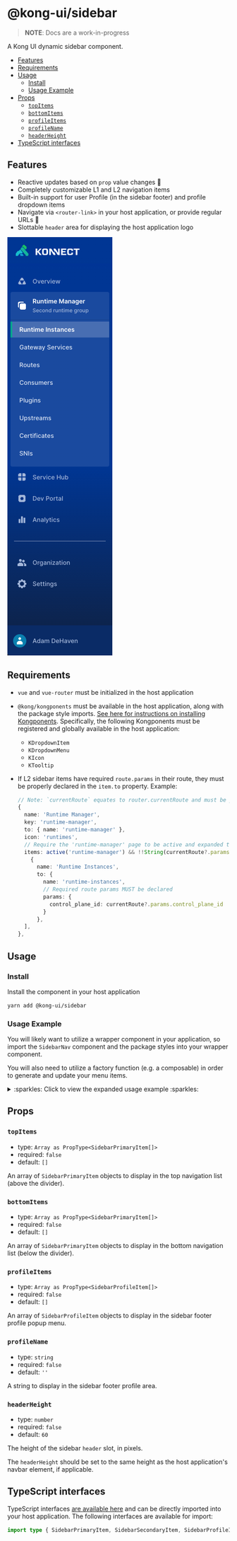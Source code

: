 # @kong-ui/sidebar

> **NOTE**: Docs are a work-in-progress

A Kong UI dynamic sidebar component.

- [Features](#features)
- [Requirements](#requirements)
- [Usage](#usage)
  - [Install](#install)
  - [Usage Example](#usage-example)
- [Props](#props)
  - [`topItems`](#topitems)
  - [`bottomItems`](#bottomitems)
  - [`profileItems`](#profileitems)
  - [`profileName`](#profilename)
  - [`headerHeight`](#headerheight)
- [TypeScript interfaces](#typescript-interfaces)

## Features

- Reactive updates based on `prop` value changes :rocket:
- Completely customizable L1 and L2 navigation items
- Built-in support for user Profile (in the sidebar footer) and profile dropdown items
- Navigate via `<router-link>` in your host application, or provide regular URLs :link:
- Slottable `header` area for displaying the host application logo

![sidebar component example from Konnect](./docs/sidebar.png)

## Requirements

- `vue` and `vue-router` must be initialized in the host application
- `@kong/kongponents` must be available in the host application, along with the package style imports. [See here for instructions on installing Kongponents](https://kongponents.konghq.com/#globally-install-all-kongponents). Specifically, the following Kongponents must be registered and globally available in the host application:
  - `KDropdownItem`
  - `KDropdownMenu`
  - `KIcon`
  - `KTooltip`
- If L2 sidebar items have required `route.params` in their route, they must be properly declared in the `item.to` property. Example:

    ```ts
    // Note: `currentRoute` equates to router.currentRoute and must be passed in to the consuming app's route generator
    {
      name: 'Runtime Manager',
      key: 'runtime-manager',
      to: { name: 'runtime-manager' },
      icon: 'runtimes',
      // Require the 'runtime-manager' page to be active and expanded to render the L2 items
      items: active('runtime-manager') && !!String(currentRoute?.params.control_plane_id || '') && [
        {
          name: 'Runtime Instances',
          to: {
            name: 'runtime-instances',
            // Required route params MUST be declared
            params: {
              control_plane_id: currentRoute?.params.control_plane_id
            }
          },
      ],
    },
    ```

## Usage

### Install

Install the component in your host application

```sh
yarn add @kong-ui/sidebar
```

### Usage Example

You will likely want to utilize a wrapper component in your application, so import the `SidebarNav` component and the package styles into your wrapper component.

You will also need to utilize a factory function (e.g. a composable) in order to generate and update your menu items.

<details>

<summary>:sparkles: Click to view the expanded usage example :sparkles:</summary>

#### `SidebarWrapper.vue`

```html
<template>
  <SidebarNav
    :header-height="60"
    :top-items="topItems"
    :bottom-items="bottomItems"
    :profile-items="profileItems"
    profile-name="Marty McFly"
    @click="activateSidebarItem"
  >
    <template #header>
      <div class="d-flex w-100 align-items-center">
        <router-link
            class="d-flex align-items-center w-100"
            :to="{ name: 'home' }"
          >
          This is my logo
        </router-link>
      </div>
    </template>
  </SidebarNav>
</template>

<script setup lang="ts">
import { watch, onBeforeMount } from 'vue'
// SidebarNav Component and types
import { SidebarNav, SidebarPrimaryItem, SidebarSecondaryItem, SidebarProfileItem } from '@kong-ui/sidebar'
import { RouteRecordRedirectOption, useRoute, useRouter } from 'vue-router'
import useSidebar from '../composables/useSidebar'
// Sidebar component styles
import '@kong-ui/sidebar/dist/style.css'

const { updateMenu, topItems, bottomItems, profileItems } = composables.useSidebar()
const router = useRouter()
const route = useRoute()

// Update the sidebar menu when the route.path changes
watch(
  () => route.path,
  (newPath, oldPath) => {
    // If the path didn't change, there's no need to refresh the nav
    if (newPath !== oldPath) {
      // Important: Update up the menu to properly render the sidebar items on route change
      updateMenu(route)
    }
  },
)

const activateSidebarItem = (item: SidebarPrimaryItem | SidebarSecondaryItem | SidebarProfileItem) => {
  if (typeof item?.to === 'object') {
    try {
      // Try to resolve the route based on the `item.to` property.
      // If unsuccessful, the catch will fire and we will fallback to allowing the `route.path` watcher handle the update
      const clickedRoute = router.resolve(item.to)

      // Get the full clickedRoute route config (to check its `redirect` property)
      const redirect: RouteRecordRedirectOption | undefined = router.getRoutes().find(route => route.name === clickedRoute.name)?.redirect

      let shouldUpdateMenu = true

      if (typeof redirect === 'object') {
        // If `redirect` is an object and the clickedRoute.name is the same as the redirect.name, return false to prevent updating the menu
        shouldUpdateMenu = (redirect as Record<string, any>).name && (redirect as Record<string, any>).name !== router.currentRoute.value.name
      } else if (typeof redirect === 'string') {
        // If `redirect` is a string and the clickedRoute.name is the same as the redirect (string, which is likely the route name), return false to prevent updating the menu
        shouldUpdateMenu = redirect !== router.currentRoute.value.name
      }

      // If a redirect property exists
      if (shouldUpdateMenu) {
        // Pass true here to allow for the route change to still be evaluated
        updateMenu(clickedRoute)
      }
    } catch (err) {
      // do nothing, fallback to the `route.path` watcher to update the menu
    }
  }
}

onBeforeMount(() => {
  updateMenu(route)
})
</script>
```

#### `useSidebar.ts`

```ts
import { ref } from 'vue'
import { SidebarPrimaryItem, SidebarProfileItem } from '@kong-ui/sidebar'
import { RouteLocationNormalizedLoaded } from 'vue-router'

export const useSidebar = () => {
  const topItems = ref<SidebarPrimaryItem[]>([])
  const bottomItems = ref<SidebarPrimaryItem[]>([])
  const profileItems = ref<SidebarProfileItem[]>([])

  const updateMenu = (currentRoute?: RouteLocationNormalizedLoaded) => {
    // Determine if the sidebar item is active if any matched route.name evaluates to the `routeName` string passed
    const active = (routeName: string): boolean => !!currentRoute?.matched.some(({ name }) => name === routeName)

    topItems.value = [
      {
        name: 'Organizations',
        key: 'organizations',
        to: { name: 'organizations' },
        active: active('root-organizations'), // L1 active() name must point to the root parent
        icon: 'organizations',
      },
      {
        name: 'Users',
        key: 'users',
        to: { name: 'users' },
        active: active('root-users'), // L1 active() name must point to the root parent
        icon: 'profile',
      },
      {
        name: 'Control Planes',
        key: 'control-planes',
        to: { name: 'control-planes' },
        active: active('root-control-planes'), // L1 active() name must point to the root parent
        icon: 'workspaces',
      },
    ]

    // In the future, update the bottomItems and profileItems here as needed
  }

  return {
    updateMenu,
    topItems,
    bottomItems,
    profileItems,
  }
}
```

</details>

## Props

### `topItems`

- type: `Array as PropType<SidebarPrimaryItem[]>`
- required: `false`
- default: `[]`

An array of `SidebarPrimaryItem` objects to display in the top navigation list (above the divider).

### `bottomItems`

- type: `Array as PropType<SidebarPrimaryItem[]>`
- required: `false`
- default: `[]`

An array of `SidebarPrimaryItem` objects to display in the bottom navigation list (below the divider).

### `profileItems`

- type: `Array as PropType<SidebarProfileItem[]>`
- required: `false`
- default: `[]`

An array of `SidebarProfileItem` objects to display in the sidebar footer profile popup menu.

### `profileName`

- type: `string`
- required: `false`
- default: `''`

A string to display in the sidebar footer profile area.

### `headerHeight`

- type: `number`
- required: `false`
- default: `60`

The height of the sidebar `header` slot, in pixels.

The `headerHeight` should be set to the same height as the host application's navbar element, if applicable.

## TypeScript interfaces

TypeScript interfaces [are available here](https://github.com/Kong/ui-shared-components/blob/main/packages/sidebar/src/types/index.ts) and can be directly imported into your host application. The following interfaces are available for import:

```ts
import type { SidebarPrimaryItem, SidebarSecondaryItem, SidebarProfileItem } from '@kong-ui/sidebar'
```
